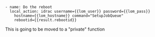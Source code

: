 ```
- name: Do the reboot
  local_action: idrac username={{lom_user}} password={{lom_pass}}
    hostname={{lom_hostname}} command="SetupJobQueue"
    rebootid={{result.rebootid}}
```

This is going to be moved to a "private" function

